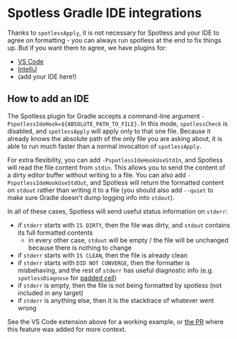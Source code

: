 # Spotless Gradle IDE integrations

Thanks to `spotlessApply`, it is not necessary for Spotless and your IDE to agree on formatting - you can always run spotless at the end to fix things up.  But if you want them to agree, we have plugins for:

- [VS Code](https://marketplace.visualstudio.com/items?itemName=richardwillis.vscode-spotless-gradle)
- [IntelliJ](https://github.com/ragurney/spotless-intellij-gradle)
- (add your IDE here!)

## How to add an IDE

The Spotless plugin for Gradle accepts a command-line argument `-PspotlessIdeHook=${ABSOLUTE_PATH_TO_FILE}`.  In this mode, `spotlessCheck` is disabled, and `spotlessApply` will apply only to that one file.  Because it already knows the absolute path of the only file you are asking about, it is able to run much faster than a normal invocation of `spotlessApply`.

For extra flexibility, you can add `-PspotlessIdeHookUseStdIn`, and Spotless will read the file content from `stdin`.  This allows you to send the content of a dirty editor buffer without writing to a file.  You can also add `-PspotlessIdeHookUseStdOut`, and Spotless will return the formatted content on `stdout` rather than writing it to a file (you should also add `--quiet` to make sure Gradle doesn't dump logging info into `stdout`).

In all of these cases, Spotless will send useful status information on `stderr`:

- if `stderr` starts with `IS DIRTY`, then the file was dirty, and `stdout` contains its full formatted contents
  - in every other case, `stdout` will be empty / the file will be unchanged because there is nothing to change
- if `stderr` starts with `IS CLEAN`, then the file is already clean
- if `stderr` starts with `DID NOT CONVERGE`, then the formatter is misbehaving, and the rest of `stderr` has useful diagnostic info (e.g. `spotlessDiagnose` for [padded cell](../PADDEDCELL.md))
- if `stderr` is empty, then the file is not being formatted by spotless (not included in any target)
- if `stderr` is anything else, then it is the stacktrace of whatever went wrong

See the VS Code extension above for a working example, or [the PR](https://github.com/diffplug/spotless/pull/568) where this feature was added for more context.
